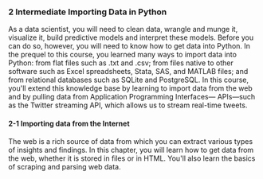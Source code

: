 ### 2 Intermediate Importing Data in Python
As a data scientist, you will need to clean data, wrangle and munge it, visualize it, build predictive models and interpret these models. Before you can do so, however, you will need to know how to get data into Python. In the prequel to this course, you learned many ways to import data into Python: from flat files such as .txt and .csv; from files native to other software such as Excel spreadsheets, Stata, SAS, and MATLAB files; and from relational databases such as SQLite and PostgreSQL. In this course, you'll extend this knowledge base by learning to import data from the web and by pulling data from Application Programming Interfaces— APIs—such as the Twitter streaming API, which allows us to stream real-time tweets.



#### 2-1 Importing data from the Internet
The web is a rich source of data from which you can extract various types of insights and findings. In this chapter, you will learn how to get data from the web, whether it is stored in files or in HTML. You'll also learn the basics of scraping and parsing web data.

